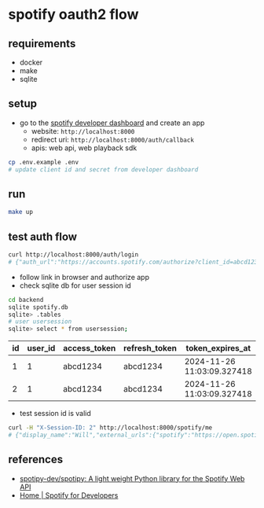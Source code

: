 # spotify oauth2 flow

## requirements

- docker
- make
- sqlite

## setup

- go to the [spotify developer dashboard](https://developer.spotify.com/dashboard) and create an app
    - website: `http://localhost:8000`
    - redirect uri: `http://localhost:8000/auth/callback`
    - apis: web api, web playback sdk

```bash
cp .env.example .env
# update client id and secret from developer dashboard
```

## run

```bash
make up
```

## test auth flow

```bash
curl http://localhost:8000/auth/login                                                                                22:11:23
# {"auth_url":"https://accounts.spotify.com/authorize?client_id=abcd1234&response_type=code&redirect_uri=http%3A%2F%2Flocalhost%3A8000%2Fauth%2Fcallback"}%
```

- follow link in browser and authorize app
- check sqlite db for user session id

```bash
cd backend
sqlite spotify.db
sqlite> .tables
# user usersession
sqlite> select * from usersession;
```

| id | user_id | access_token | refresh_token | token_expires_at | created_at |
| --- | --- | --- | --- | --- | --- |
|1|1|abcd1234|abcd1234|2024-11-26 11:03:09.327418|2024-11-26 10:03:09.327634|
|2|1|abcd1234|abcd1234|2024-11-26 11:03:09.327418|2024-11-26 10:03:09.327634|

- test session id is valid

```bash
curl -H "X-Session-ID: 2" http://localhost:8000/spotify/me
# {"display_name":"Will","external_urls":{"spotify":"https://open.spotify.com/user/dsvj4c6772cqodl2i4q3196jb"},"followers":{"href":null,"total":4},"href":"https://api.spotify.com/v1/users/dsvj4c6772cqodl2i4q3196jb","id":"dsvj4c6772cqodl2i4q3196jb","images":[{"height":300,"url":"https://scontent-iad3-2.xx.fbcdn.net/v/t1.30497-1/84628273_176159830277856_972693363922829312_n.jpg?stp=c379.0.1290.1290a_dst-jpg_s320x320_tt6&_nc_cat=1&ccb=1-7&_nc_sid=7565cd&_nc_ohc=VvqJoWhsWNkQ7kNvgG0D3_j&_nc_zt=24&_nc_ht=scontent-iad3-2.xx&edm=AP4hL3IEAAAA&_nc_gid=AXMZB78eq54gcH7qGgKyh-F&oh=00_AYAGE_d0-FhjUb4A0CjGnodFvWDNsJzDIpZjlOyyvsqzFQ&oe=676E0019","width":300},{"height":64,"url":"https://scontent-iad3-2.xx.fbcdn.net/v/t1.30497-1/84628273_176159830277856_972693363922829312_n.jpg?stp=c379.0.1290.1290a_cp0_dst-jpg_s50x50_tt6&_nc_cat=1&ccb=1-7&_nc_sid=7565cd&_nc_ohc=VvqJoWhsWNkQ7kNvgG0D3_j&_nc_zt=24&_nc_ht=scontent-iad3-2.xx&edm=AP4hL3IEAAAA&_nc_gid=AXMZB78eq54gcH7qGgKyh-F&oh=00_AYCOOgV9SLCYsJClcLUHy6bBR39-EOeo-pPKSsiZQLq7bA&oe=676E0019","width":64}],"type":"user","uri":"spotify:user:dsvj4c6772cqodl2i4q3196jb"}%
```

## references

- [spotipy-dev/spotipy: A light weight Python library for the Spotify Web API](https://github.com/spotipy-dev/spotipy)
- [Home | Spotify for Developers](https://developer.spotify.com/)
